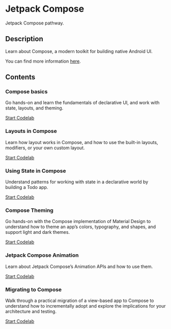 # Jetpack Compose
Jetpack Compose pathway.

## Description
Learn about Compose, a modern toolkit for building native Android UI.

You can find more information [here](https://developer.android.com/courses/pathways/compose).

## Contents

### Compose basics

Go hands-on and learn the fundamentals of declarative UI, and work with state, layouts, and theming.

[Start Codelab](https://developer.android.com/codelabs/jetpack-compose-basics)

### Layouts in Compose

Learn how layout works in Compose, and how to use the built-in layouts, modifiers, or your own custom layout.

[Start Codelab](https://developer.android.com/codelabs/jetpack-compose-layouts)

### Using State in Compose

Understand patterns for working with state in a declarative world by building a Todo app.

[Start Codelab](https://developer.android.com/codelabs/jetpack-compose-state)

### Compose Theming

Go hands-on with the Compose implementation of Material Design to understand how to theme an app’s colors, typography, and shapes, and support light and dark themes.

[Start Codelab](https://developer.android.com/codelabs/jetpack-compose-theming)

### Jetpack Compose Animation

Learn about Jetpack Compose’s Animation APIs and how to use them.

[Start Codelab](https://developer.android.com/codelabs/jetpack-compose-animation)

### Migrating to Compose

Walk through a practical migration of a view-based app to Compose to understand how to incrementally adopt and explore the implications for your architecture and testing.

[Start Codelab](https://developer.android.com/codelabs/jetpack-compose-migration)